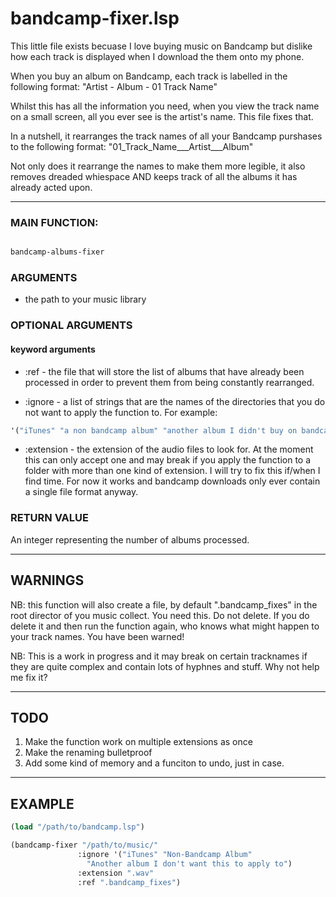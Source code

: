 # bandcamp-fixer.lsp

This little file exists becuase I love buying music on Bandcamp but dislike how each track is displayed when I download the them onto my phone.
 
When you buy an album on Bandcamp, each track is labelled in the following
format:
"Artist - Album - 01 Track Name"

Whilst this has all the information you need, when you view the track name
on a small screen, all you ever see is the artist's name. This file fixes
that.

In a nutshell, it rearranges the track names of all your Bandcamp purshases
to the following format:
"01_Track_Name___Artist___Album"

Not only does it rearrange the names to make them more legible, it also
removes dreaded whiespace AND keeps track of all the albums it has already
acted upon.

---

### MAIN FUNCTION: 
```lisp

bandcamp-albums-fixer
```

### ARGUMENTS
- the path to your music library

### OPTIONAL ARGUMENTS
#### keyword arguments
- :ref - the file that will store the list of albums that have already been
processed in order to prevent them from being constantly rearranged.

- :ignore - a list of strings that are the names of the directories that you
do not want to apply the function to.
For example:
```lisp
'("iTunes" "a non bandcamp album" "another album I didn't buy on bandcamp")
```

- :extension - the extension of the audio files to look for. At the moment
this can only accept one and may break if you apply the function to a folder
with more than one kind of extension. I will try to fix this if/when I find
time. For now it works and bandcamp downloads only ever contain a single file
format anyway.

### RETURN VALUE

An integer representing the number of albums processed.

---

## WARNINGS

NB: this function will also create a file, by default ".bandcamp_fixes" in
the root director of you music collect. You need this. Do not delete. If you
do delete it and then run the function again, who knows what might happen to
your track names. You have been warned!

NB: This is a work in progress and it may break on certain tracknames if
they are quite complex and contain lots of hyphnes and stuff. Why not help me
fix it?
 
---

## TODO

 1. Make the function work on multiple extensions as once
 2. Make the renaming bulletproof
 3. Add some kind of memory and a funciton to undo, just in case.

---

## EXAMPLE

```lisp
(load "/path/to/bandcamp.lsp")

(bandcamp-fixer "/path/to/music/" 
		       :ignore '("iTunes" "Non-Bandcamp Album" 
				 "Another album I don't want this to apply to")
		       :extension ".wav"
		       :ref ".bandcamp_fixes")
```
